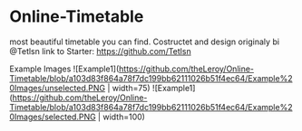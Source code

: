 # Online-Timetable
most beautiful timetable you can find. Costructet and design originaly bi @Tetlsn
link to Starter: https://github.com/Tetlsn


Example Images
![Example1](https://github.com/theLeroy/Online-Timetable/blob/a103d83f864a78f7dc199bb62111026b51f4ec64/Example%20Images/unselected.PNG | width=75)
![Example1](https://github.com/theLeroy/Online-Timetable/blob/a103d83f864a78f7dc199bb62111026b51f4ec64/Example%20Images/selected.PNG | width=100)
